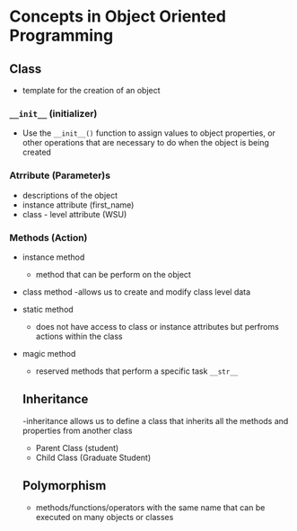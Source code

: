 # Concepts in Object Oriented Programming

## Class

- template for the creation of an object

### `__init__` (initializer)
- Use the `__init__()` function to assign values to object properties, or other operations that are necessary to do when the object is being created

### Atrribute (Parameter)s
- descriptions of the object
- instance attribute (first_name)
- class - level attribute (WSU)

### Methods (Action)
- instance method
    - method that can be perform on the object
- class method
    -allows us to create and modify class level data
- static method
    - does not have access to class or instance attributes but perfroms actions within the class
- magic method
    - reserved methods that perform a specific task `__str__`

    ## Inheritance
    -inheritance allows us to define a class that inherits all the methods and properties from another class
    - Parent Class (student)
    - Child Class (Graduate Student)

    ## Polymorphism
    - methods/functions/operators with the same name that can be executed on many objects or classes
